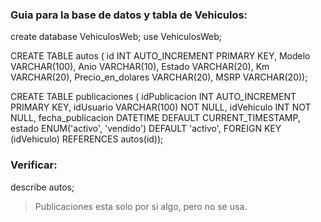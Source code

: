 ### Guia para la base de datos y tabla de Vehiculos:

create database VehiculosWeb;
use VehiculosWeb;

CREATE TABLE autos (
id INT AUTO_INCREMENT PRIMARY KEY,
Modelo VARCHAR(100),
Anio VARCHAR(10),
Estado VARCHAR(20),
Km VARCHAR(20),
Precio_en_dolares VARCHAR(20),
MSRP VARCHAR(20));


CREATE TABLE publicaciones (
idPublicacion INT AUTO_INCREMENT PRIMARY KEY,
idUsuario VARCHAR(100) NOT NULL,
idVehiculo INT NOT NULL,
fecha_publicacion DATETIME DEFAULT CURRENT_TIMESTAMP,
estado ENUM('activo', 'vendido') DEFAULT 'activo',
FOREIGN KEY (idVehiculo) REFERENCES autos(id));

### Verificar:
describe autos;

> Publicaciones esta solo por si algo, pero no se usa.

